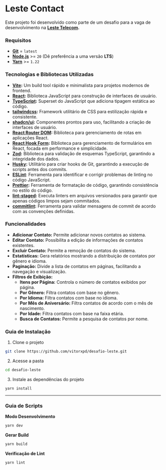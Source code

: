 # Leste Contact

Este projeto foi desenvolvido como parte de um desafio para a vaga de desenvolvimento na **[Leste Telecom](https://www.lestetelecom.com.br/).**

### Requisitos
- **[Git](https://git-scm.com/)** = `latest`
- **[Node.js](https://nodejs.org/)** >= `20` (Dê preferência a uma versão **LTS**)
- **[Yarn](https://yarnpkg.com/)** >= `1.22`

### Tecnologias e Bibliotecas Utilizadas

- **[Vite](https://vitejs.dev/):** Um build tool rápido e minimalista para projetos modernos de frontend.
- **[React](https://react.dev/):** Biblioteca JavaScript para construção de interfaces de usuário.
- **[TypeScript](https://www.typescriptlang.org/):** Superset do JavaScript que adiciona tipagem estática ao código.
- **[tailwindcss](https://tailwindcss.com/):** Framework utilitário de CSS para estilização rápida e consistente.
- **[shadcn/ui](https://ui.shadcn.com/):** Componentes prontos para uso, facilitando a criação de interfaces de usuário.
- **[React Router DOM](https://reactrouter.com/):** Biblioteca para gerenciamento de rotas em aplicações React.
- **[React Hook Form](https://www.react-hook-form.com/):** Biblioteca para gerenciamento de formulários em React, focada em performance e simplicidade.
- **[Zod](https://zod.dev/):** Biblioteca para validação de esquemas TypeScript, garantindo a integridade dos dados.
- **[Husky](https://typicode.github.io/husky/):** Utilitário para criar hooks de Git, garantindo a execução de scripts antes dos commits.
- **[ESLint](https://eslint.org/)**: Ferramenta para identificar e corrigir problemas de linting no código JavaScript.
- **[Prettier](https://prettier.io/):** Ferramenta de formatação de código, garantindo consistência no estilo do código.
- **[lint-staged](https://github.com/lint-staged/lint-staged):** Executa linters em arquivos versionados para garantir que apenas códigos limpos sejam commitados.
- **[commitlint](https://commitlint.js.org/):** Ferramenta para validar mensagens de commit de acordo com as convenções definidas.

### Funcionalidades

- **Adicionar Contato:** Permite adicionar novos contatos ao sistema.
- **Editar Contato:** Possibilita a edição de informações de contatos existentes.
- **Excluir Contato:** Permite a remoção de contatos do sistema.
- **Estatísticas:** Gera relatórios mostrando a distribuição de contatos por gênero e idioma.
- **Paginação:** Divide a lista de contatos em páginas, facilitando a navegação e visualização.
- **Filtros de Exibição:**
  - **Itens por Página:** Controla o número de contatos exibidos por página.
  - **Por Gênero:** Filtra contatos com base no gênero.
  - **Por Idioma:** Filtra contatos com base no idioma.
  - **Por Mês de Aniversário:** Filtra contatos de acordo com o mês de nascimento.
  - **Por Idade:** Filtra contatos com base na faixa etária.
  - **Busca de Contatos:** Permite a pesquisa de contatos por nome.


### Guia de Instalação

1. Clone o projeto
```bash
git clone https://github.com/vitorxpd/desafio-leste.git
```

2. Acesse a pasta
```bash
cd desafio-leste
```

3. Instale as dependências do projeto
```bash
yarn install
```

---
### Guia de Scripts

**Modo Desenvolvimento**
```bash
yarn dev
```

**Gerar Build**
```bash
yarn build
```
**Verificação de Lint**
```bash
yarn lint
```
